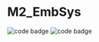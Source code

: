 # M2_EmbSys
![code badge](https://api.codiga.io/project/31777/score/svg)
![code badge](https://api.codiga.io/project/31777/status/svg)
